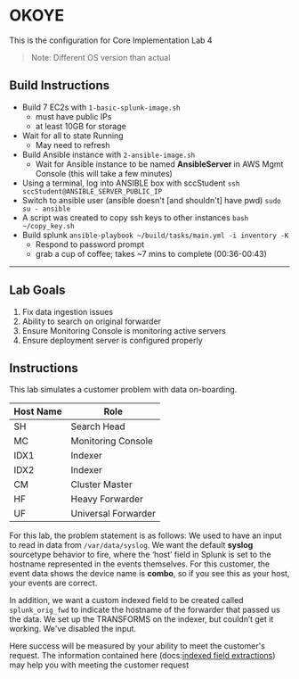 # OKOYE
This is the configuration for Core Implementation Lab 4
> Note: Different OS version than actual

## Build Instructions
- Build 7 EC2s with `1-basic-splunk-image.sh`
    - must have public IPs
    - at least 10GB for storage
- Wait for all to state Running
    - May need to refresh
- Build Ansible instance with `2-ansible-image.sh`
    - Wait for Ansible instance to be named **AnsibleServer** in AWS Mgmt Console (this will take a few minutes)
- Using a terminal, log into ANSIBLE box with sccStudent
    `ssh sccStudent@ANSIBLE_SERVER_PUBLIC_IP`
- Switch to ansible user (ansible doesn't [and shouldn't] have pwd)
    `sudo su - ansible`
- A script was created to copy ssh keys to other instances
    `bash ~/copy_key.sh`
- Build splunk
    `ansible-playbook ~/build/tasks/main.yml -i inventory -K`
    - Respond to password prompt
    - grab a cup of coffee; takes ~7 mins to complete (00:36-00:43)

---
## Lab Goals
1. Fix data ingestion issues
1. Ability to search on original forwarder
1. Ensure Monitoring Console is monitoring active servers
1. Ensure deployment server is configured properly

## Instructions
This lab simulates a customer problem with data on-boarding.

| Host Name| Role |
|------|------|
| SH | Search Head |
| MC | Monitoring Console |
| IDX1 | Indexer |
| IDX2 | Indexer |
| CM | Cluster Master |
| HF | Heavy Forwarder |
| UF | Universal Forwarder |

For this lab, the problem statement is as follows:
We used to have an input to read in data from `/var/data/syslog`. We want the default **syslog** sourcetype behavior to fire, where the ‘host’ field in Splunk is set to the hostname represented in the events themselves. For this customer, the event data shows the device name is **combo**, so if you see this as your host, your events are correct.

In addition, we want a custom indexed field to be created called `splunk_orig_fwd` to indicate the hostname of the forwarder that passed us the data. We set up the TRANSFORMS on the indexer, but couldn’t get it working. We've disabled the input.

Here success will be measured by your ability to meet the customer's request. The information contained here (docs:[indexed field extractions](https://docs.splunk.com/Documentation/Splunk/latest/Data/Aboutindexedfieldextraction)) may help you with meeting the customer request